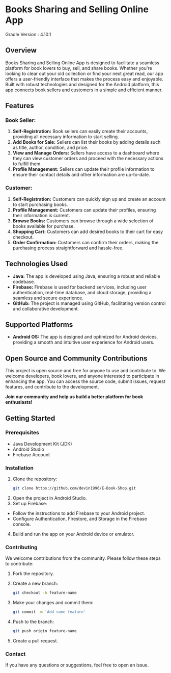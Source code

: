 # Books Sharing and Selling Online App

Gradle Version : 4.10.1

## Overview
Books Sharing and Selling Online App is designed to facilitate a seamless platform for book lovers to buy, sell, and share books. Whether you're looking to clear out your old collection or find your next great read, our app offers a user-friendly interface that makes the process easy and enjoyable. Built with robust technologies and designed for the Android platform, this app connects book sellers and customers in a simple and efficient manner.

## Features

### Book Seller:
1. **Self-Registration:** Book sellers can easily create their accounts, providing all necessary information to start selling.
2. **Add Books for Sale:** Sellers can list their books by adding details such as title, author, condition, and price.
3. **View and Manage Orders:** Sellers have access to a dashboard where they can view customer orders and proceed with the necessary actions to fulfill them.
4. **Profile Management:** Sellers can update their profile information to ensure their contact details and other information are up-to-date.

### Customer:
1. **Self-Registration:** Customers can quickly sign up and create an account to start purchasing books.
2. **Profile Management:** Customers can update their profiles, ensuring their information is current.
3. **Browse Books:** Customers can browse through a wide selection of books available for purchase.
4. **Shopping Cart:** Customers can add desired books to their cart for easy checkout.
5. **Order Confirmation:** Customers can confirm their orders, making the purchasing process straightforward and hassle-free.

## Technologies Used
- **Java:** The app is developed using Java, ensuring a robust and reliable codebase.
- **Firebase:** Firebase is used for backend services, including user authentication, real-time database, and cloud storage, providing a seamless and secure experience.
- **GitHub:** The project is managed using GitHub, facilitating version control and collaborative development.

## Supported Platforms
- **Android OS:** The app is designed and optimized for Android devices, providing a smooth and intuitive user experience for Android users.

## Open Source and Community Contributions
This project is open source and free for anyone to use and contribute to. We welcome developers, book lovers, and anyone interested to participate in enhancing the app. You can access the source code, submit issues, request features, and contribute to the development.

**Join our community and help us build a better platform for book enthusiasts!**

## Getting Started

### Prerequisites
- Java Development Kit (JDK)
- Android Studio
- Firebase Account

### Installation
1. Clone the repository:
   ```bash
   git clone https://github.com/devin1996/E-Book-Shop.git
2. Open the project in Android Studio.
3. Set up Firebase:
  * Follow the instructions to add Firebase to your Android project.
  * Configure Authentication, Firestore, and Storage in the Firebase console.
4. Build and run the app on your Android device or emulator.

### Contributing
We welcome contributions from the community. Please follow these steps to contribute:

1. Fork the repository.

2. Create a new branch:
   ```bash
   git checkout -b feature-name

3. Make your changes and commit them:
   ```bash
   git commit -m 'Add some feature'

4. Push to the branch:
   ```bash
   git push origin feature-name

5. Create a pull request.


### Contact
If you have any questions or suggestions, feel free to open an issue.


